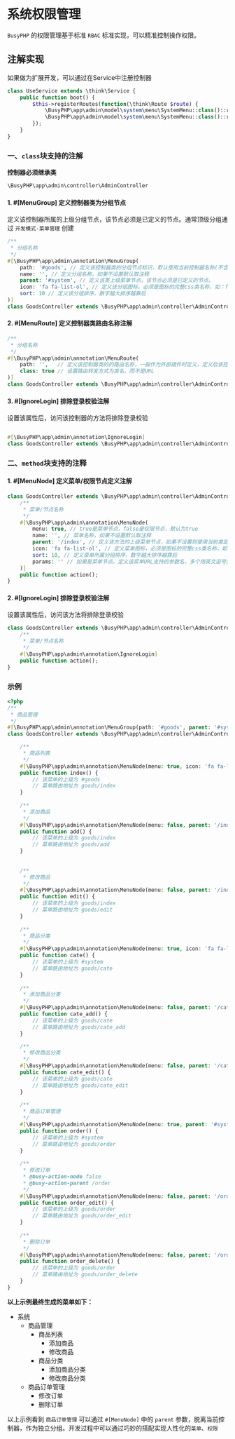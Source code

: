 # 系统权限管理

`BusyPHP` 的权限管理基于标准 `RBAC` 标准实现，可以精准控制操作权限。

## 注解实现

如果做为扩展开发，可以通过在Service中注册控制器

```php
class UseService extends \think\Service {
    public function boot() {
        $this->registerRoutes(function(\think\Route $route) {
            \BusyPHP\app\admin\model\system\menu\SystemMenu::class()::registerAnnotation('扫描的目录');
            \BusyPHP\app\admin\model\system\menu\SystemMenu::class()::registerAnnotation('扫描控制器类名');
        });
    }
}
```

### 一、`class`块支持的注解

**控制器必须继承类**

```php 
\BusyPHP\app\admin\controller\AdminController
```

#### 1. #[MenuGroup] 定义控制器类为分组节点

定义该控制器所属的上级分组节点，该节点必须是已定义的节点。通常顶级分组通过 `开发模式-菜单管理` 创建

```php
/**
 * 分组名称
 */
#[\BusyPHP\app\admin\annotation\MenuGroup(
    path: '#goods', // 定义该控制器类的分组节点标识，默认使用当前控制器名称(不含后缀Controller)，支持自定义分组标识
    name: '', // 定义分组名称，如果不设置默认取注释
    parent: '#system', // 定义该类上级菜单节点，该节点必须是已定义的节点。
    icon: 'fa fa-list-ol', // 定义该分组图标，必须是图标的完整css类名称，如：fa fa-list-ol
    sort: 10 // 定义该分组排序，数字越大排序越靠后
)]
class GoodsController extends \BusyPHP\app\admin\controller\AdminController {};
```

#### 2. #[MenuRoute] 定义控制器类路由名称注解

```php
/**
 * 分组名称
 */
#[\BusyPHP\app\admin\annotation\MenuRoute(
    path: '',   // 定义该控制器类的的路由名称，一般作为外部插件时定义，定义后该控制器将被路由转发，默认为当前控制器名称(不含后缀Controller)
    class: true // 设置路由转发方式为类名，而不是URL
)]
class GoodsController extends \BusyPHP\app\admin\controller\AdminController {};
```

#### 3. #[IgnoreLogin] 排除登录校验注解

设置该属性后，访问该控制器的方法将排除登录校验

```php

#[\BusyPHP\app\admin\annotation\IgnoreLogin]
class GoodsController extends \BusyPHP\app\admin\controller\AdminController {}
```


### 二、`method`块支持的注释

#### 1. #[MenuNode] 定义菜单/权限节点定义注解

```php
class GoodsController extends \BusyPHP\app\admin\controller\AdminController {
    /**
     * 菜单/节点名称
     */
    #[\BusyPHP\app\admin\annotation\MenuNode(
        menu: true, // true是菜单节点，false是权限节点，默认为true
        name: '', // 菜单名称，如果不设置默认取注释
        parent: '/index', // 定义该方法的上级菜单节点，如果不设置则使用当前类定义的MenuGroup注解，支持 / 变量前缀代表当前控制器名称(不含后缀Controller)，如：/index ，则被转为 goods/index
        icon: 'fa fa-list-ol', // 定义菜单图标，必须是图标的完整css类名称，如：fa fa-list-ol
        sort: 10, // 定义菜单所属分组排序，数字越大排序越靠后
        params: '' // 如果是菜单节点，定义该菜单URL支持的参数名，多个用英文逗号分割，便于系统自动获取参数
    )]
    public function action();
}
```


#### 2. #[IgnoreLogin] 排除登录校验注解

设置该属性后，访问该方法将排除登录校验

```php
class GoodsController extends \BusyPHP\app\admin\controller\AdminController {
    /**
     * 菜单/节点名称
     */
    #[\BusyPHP\app\admin\annotation\IgnoreLogin]
    public function action();
}
```

### 示例

```php
<?php
/**
 * 商品管理
 */
#[\BusyPHP\app\admin\annotation\MenuGroup(path: '#goods', parent: '#system', icon: 'fa fa-list-ol')]
class GoodsController extends \BusyPHP\app\admin\controller\AdminController {

    /**
     * 商品列表
     */
    #[\BusyPHP\app\admin\annotation\MenuNode(menu: true, icon: 'fa fa-list-ol', params: 'type,status')]
    public function index() {
        // 该菜单的上级为 #goods
        // 菜单路由地址为 goods/index
    }
    
    /**
     * 添加商品
     */
    #[\BusyPHP\app\admin\annotation\MenuNode(menu: false, parent: '/index')]
    public function add() {
        // 该菜单的上级为 goods/index
        // 菜单路由地址为 goods/add
    }
    
    
    /**
     * 修改商品
     */
    #[\BusyPHP\app\admin\annotation\MenuNode(menu: false, parent: '/index')]
    public function edit() {
        // 该菜单的上级为 goods/index
        // 菜单路由地址为 goods/edit
    }
    
    /**
     * 商品分类
     */
    #[\BusyPHP\app\admin\annotation\MenuNode(menu: true, icon: 'fa fa-list-ol')] 
    public function cate() {
        // 该菜单的上级为 #system
        // 菜单路由地址为 goods/cate
    }
    
    /**
     * 添加商品分类
     */
    #[\BusyPHP\app\admin\annotation\MenuNode(menu: false, parent: '/cate')] 
    public function cate_add() {
        // 该菜单的上级为 goods/cate
        // 菜单路由地址为 goods/cate_add
    }

    /**
     * 修改商品分类
     */
    #[\BusyPHP\app\admin\annotation\MenuNode(menu: false, parent: '/cate')]  
    public function cate_edit() {
        // 该菜单的上级为 goods/cate
        // 菜单路由地址为 goods/cate_edit
    }
    
    /**
     * 商品订单管理
     */
    #[\BusyPHP\app\admin\annotation\MenuNode(menu: true, parent: '#system')]   
    public function order() {
        // 该菜单的上级为 #system
        // 菜单路由地址为 goods/order
    }
        
    /**
     * 修改订单
     * @busy-action-node false
     * @busy-action-parent /order
     */
    #[\BusyPHP\app\admin\annotation\MenuNode(menu: false, parent: '/order')]    
    public function order_edit() {
        // 该菜单的上级为 goods/order
        // 菜单路由地址为 goods/order_edit
    }
    
    /**
     * 删除订单
     */
    #[\BusyPHP\app\admin\annotation\MenuNode(menu: false, parent: '/order')]     
    public function order_delete() {
        // 该菜单的上级为 goods/order
        // 菜单路由地址为 goods/order_delete
    }
}
```

**以上示例最终生成的菜单如下：**

- 系统
    - 商品管理
        - 商品列表
            - 添加商品
            - 修改商品
        - 商品分类
            - 添加商品分类
            - 修改商品分类
    - 商品订单管理
        - 修改订单
        - 删除订单

以上示例看到 `商品订单管理` 可以通过 `#[MenuNode]` 中的 `parent` 参数，脱离当前控制器，作为独立分组。开发过程中可以通过巧妙的搭配实现人性化的`菜单`、`权限`